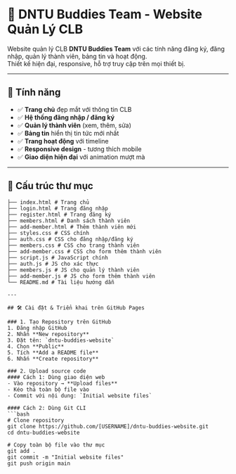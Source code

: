 # 🌟 DNTU Buddies Team - Website Quản Lý CLB

Website quản lý CLB **DNTU Buddies Team** với các tính năng đăng ký, đăng nhập, quản lý thành viên, bảng tin và hoạt động.  
Thiết kế hiện đại, responsive, hỗ trợ truy cập trên mọi thiết bị.

---

## 🚀 Tính năng

- ✅ **Trang chủ** đẹp mắt với thông tin CLB
- ✅ **Hệ thống đăng nhập / đăng ký**
- ✅ **Quản lý thành viên** (xem, thêm, sửa)
- ✅ **Bảng tin** hiển thị tin tức mới nhất
- ✅ **Trang hoạt động** với timeline
- ✅ **Responsive design** - tương thích mobile
- ✅ **Giao diện hiện đại** với animation mượt mà

---

## 📁 Cấu trúc thư mục
```DNTU-Buddies-Website/
├── index.html # Trang chủ
├── login.html # Trang đăng nhập
├── register.html # Trang đăng ký
├── members.html # Danh sách thành viên
├── add-member.html # Thêm thành viên mới
├── styles.css # CSS chính
├── auth.css # CSS cho đăng nhập/đăng ký
├── members.css # CSS cho trang thành viên
├── add-member.css # CSS cho form thêm thành viên
├── script.js # JavaScript chính
├── auth.js # JS cho xác thực
├── members.js # JS cho quản lý thành viên
├── add-member.js # JS cho form thêm thành viên
└── README.md # Tài liệu hướng dẫn

---

## 🛠 Cài đặt & Triển khai trên GitHub Pages

### 1. Tạo Repository trên GitHub
1. Đăng nhập GitHub  
2. Nhấn **New repository**  
3. Đặt tên: `dntu-buddies-website`  
4. Chọn **Public**  
5. Tích **Add a README file**  
6. Nhấn **Create repository**  

### 2. Upload source code
#### Cách 1: Dùng giao diện web
- Vào repository → **Upload files**
- Kéo thả toàn bộ file vào
- Commit với nội dung: `Initial website files`

#### Cách 2: Dùng Git CLI
```bash
# Clone repository
git clone https://github.com/[USERNAME]/dntu-buddies-website.git
cd dntu-buddies-website

# Copy toàn bộ file vào thư mục
git add .
git commit -m "Initial website files"
git push origin main

